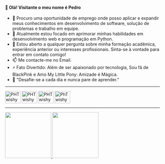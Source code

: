 <h4>👋 Olá! Visitante o meu nome é Pedro</h4>

- 🔭 Procuro uma oportunidade de emprego onde posso aplicar e expandir meus conhecimentos em desenvolvimento de software, solução de problemas e trabalho em equipe.
- 🌱 Atualmente estou focado em aprimorar minhas habilidades em desenvolvimento web e programação em Python.
- 💬 Estou aberto a qualquer pergunta sobre minha formação acadêmica, experiência anterior ou interesses profissionais. Sinta-se à vontade para entrar em contato comigo!
- 📫 Me contacte-me no Email.
- ⚡ Fato Divertido: Além de ser apaixonado por tecnologia, Sou fã de BlackPink e Amo My Little Pony: Amizade é Mágica.
- 💪 "Desafie-se a cada dia e nunca pare de aprender."

<hr></hr>
<div style="display: inline_block">
  <!--
  <img align="center" alt="DVA-HTML" height="40" width="50" src="https://cdn.jsdelivr.net/gh/devicons/devicon/icons/html5/html5-original.svg">
  <img align="center" alt="DVA-CSS3" height="40" width="50" src="https://cdn.jsdelivr.net/gh/devicons/devicon/icons/css3/css3-original.svg">
  <img align="center" alt="DVA-JS" height="40" width="50" src="https://cdn.jsdelivr.net/gh/devicons/devicon/icons/javascript/javascript-original.svg">
  <img align="center" alt="DVA-PHP" height="50" width="50" src="https://cdn.jsdelivr.net/gh/devicons/devicon/icons/php/php-original.svg">
  <img align="center" alt="DVA-JAVA" height="40" width="50" src="https://cdn.jsdelivr.net/gh/devicons/devicon/icons/java/java-original.svg">
  <img align="center" alt="DVA-CS" height="40" width="50" src="https://cdn.jsdelivr.net/gh/devicons/devicon@latest/icons/csharp/csharp-original.svg">
  <img align="center" alt="DVA-DART" height="40" width="50" src="https://cdn.jsdelivr.net/gh/devicons/devicon/icons/dart/dart-original.svg">
  -->
  <img align="center" alt="PHTwishyPie-C" height="40" width="50" src="https://cdn.jsdelivr.net/gh/devicons/devicon/icons/c/c-original.svg">
  <img align="center" alt="PHTwishyPie-PYTHON" height="40" width="50" src="https://cdn.jsdelivr.net/gh/devicons/devicon/icons/python/python-original.svg">
  <img align="center" alt="PHTwishyPie-MYSQL" height="40" width="50" src="https://cdn.jsdelivr.net/gh/devicons/devicon/icons/mysql/mysql-original.svg">
  <img align="center" alt="PhTwishyPie-GIT" height="40" width="50" src="https://cdn.jsdelivr.net/gh/devicons/devicon/icons/git/git-original.svg">
</div>
<hr></hr>
<div>
  <a href="https://github.com/PHTwishyPie">
  <img height="150em" src="https://github-readme-stats.vercel.app/api?username=PHTwishyPie&show_icons=true&theme=tokyonight&include_all_commits=true&count_private="true"/>
  <img height="150em" src="https://github-readme-stats.vercel.app/api/top-langs/?username=PHTwishyPie&layout=compact&langs_count=16&theme=tokyonight">
</div>
